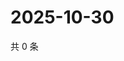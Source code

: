 # 2025-10-30

共 0 条

<!-- BEGIN ZHIHUQUESTIONS -->
<!-- 最后更新时间 Thu Oct 30 2025 10:28:20 GMT+0800 (China Standard Time) -->

<!-- END ZHIHUQUESTIONS -->

